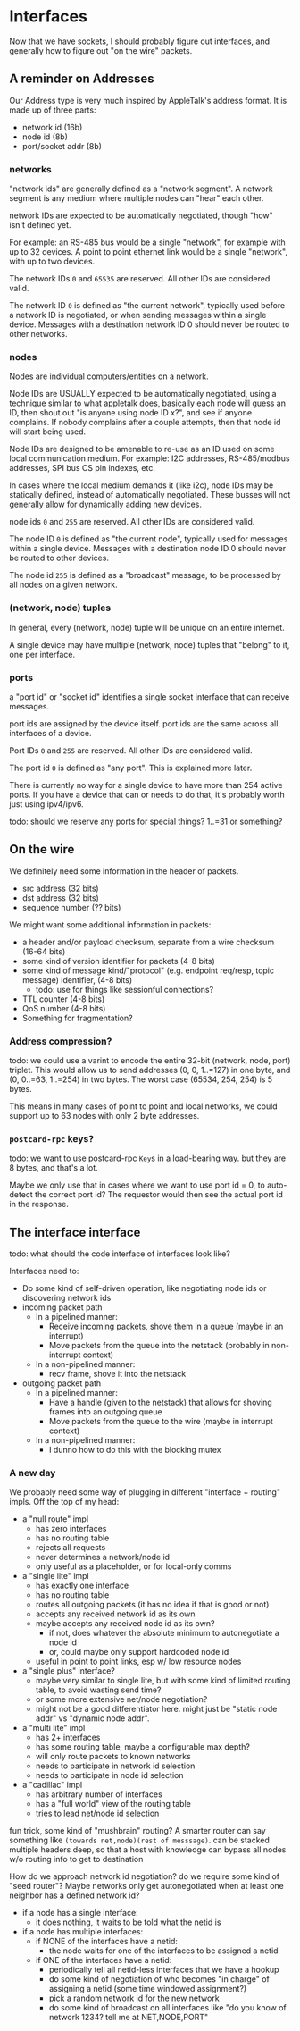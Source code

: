 # Interfaces

Now that we have sockets, I should probably figure out interfaces, and generally how to figure out "on the wire" packets.

## A reminder on Addresses

Our Address type is very much inspired by AppleTalk's address format. It is made up of three parts:

* network id (16b)
* node id (8b)
* port/socket addr (8b)

### networks

"network ids" are generally defined as a "network segment". A network segment is any medium where multiple nodes can "hear" each other.

network IDs are expected to be automatically negotiated, though "how" isn't defined yet.

For example: an RS-485 bus would be a single "network", for example with up to 32 devices. A point to point ethernet link would be a single "network", with up to two devices.

The network IDs `0` and `65535` are reserved. All other IDs are considered valid.

The network ID `0` is defined as "the current network", typically used before a network ID is negotiated, or when sending messages within a single device. Messages with a destination network ID 0 should never be routed to other networks.

### nodes

Nodes are individual computers/entities on a network.

Node IDs are USUALLY expected to be automatically negotiated, using a technique similar to what appletalk does, basically each node will guess an ID, then shout out "is anyone using node ID x?", and see if anyone complains. If nobody complains after a couple attempts, then that node id will start being used.

Node IDs are designed to be amenable to re-use as an ID used on some local communication medium. For example: I2C addresses, RS-485/modbus addresses, SPI bus CS pin indexes, etc.

In cases where the local medium demands it (like i2c), node IDs may be statically defined, instead of automatically negotiated. These busses will not generally allow for dynamically adding new devices.

node ids `0` and `255` are reserved. All other IDs are considered valid.

The node ID `0` is defined as "the current node", typically used for messages within a single device. Messages with a destination node ID 0 should never be routed to other devices.

The node id `255` is defined as a "broadcast" message, to be processed by all nodes on a given network.

### (network, node) tuples

In general, every (network, node) tuple will be unique on an entire internet.

A single device may have multiple (network, node) tuples that "belong" to it, one per interface.

### ports

a "port id" or "socket id" identifies a single socket interface that can receive messages.

port ids are assigned by the device itself. port ids are the same across all interfaces of a device.

Port IDs `0` and `255` are reserved. All other IDs are considered valid.

The port id `0` is defined as "any port". This is explained more later.

There is currently no way for a single device to have more than 254 active ports. If you have a device that can or needs to do that, it's probably worth just using ipv4/ipv6.

todo: should we reserve any ports for special things? 1..=31 or something?

## On the wire

We definitely need some information in the header of packets.

* src address (32 bits)
* dst address (32 bits)
* sequence number (?? bits)

We might want some additional information in packets:

* a header and/or payload checksum, separate from a wire checksum (16-64 bits)
* some kind of version identifier for packets (4-8 bits)
* some kind of message kind/"protocol" (e.g. endpoint req/resp, topic message) identifier, (4-8 bits)
    * todo: use for things like sessionful connections?
* TTL counter (4-8 bits)
* QoS number (4-8 bits)
* Something for fragmentation?

### Address compression?

todo: we could use a varint to encode the entire 32-bit (network, node, port) triplet. This would allow us to send addresses (0, 0, 1..=127) in one byte, and (0, 0..=63, 1..=254) in two bytes. The worst case (65534, 254, 254) is 5 bytes.

This means in many cases of point to point and local networks, we could support up to 63 nodes with only 2 byte addresses.

### `postcard-rpc` keys?

todo: we want to use postcard-rpc `Key`s in a load-bearing way. but they are 8 bytes, and that's a lot.

Maybe we only use that in cases where we want to use port id = 0, to auto-detect the correct port id? The requestor would then see the actual port id in the response.

## The interface interface

todo: what should the code interface of interfaces look like?

Interfaces need to:

* Do some kind of self-driven operation, like negotiating node ids or discovering network ids
* incoming packet path
    * In a pipelined manner:
        * Receive incoming packets, shove them in a queue (maybe in an interrupt)
        * Move packets from the queue into the netstack (probably in non-interrupt context)
    * In a non-pipelined manner:
        * recv frame, shove it into the netstack
* outgoing packet path
    * In a pipelined manner:
        * Have a handle (given to the netstack) that allows for shoving frames into an outgoing queue
        * Move packets from the queue to the wire (maybe in interrupt context)
    * In a non-pipelined manner:
        * I dunno how to do this with the blocking mutex

### A new day

We probably need some way of plugging in different "interface + routing" impls. Off the top of my head:

* a "null route" impl
    * has zero interfaces
    * has no routing table
    * rejects all requests
    * never determines a network/node id
    * only useful as a placeholder, or for local-only comms
* a "single lite" impl
    * has exactly one interface
    * has no routing table
    * routes all outgoing packets (it has no idea if that is good or not)
    * accepts any received network id as its own
    * maybe accepts any received node id as its own?
        * if not, does whatever the absolute minimum to autonegotiate a node id
        * or, could maybe only support hardcoded node id
    * useful in point to point links, esp w/ low resource nodes
* a "single plus" interface?
    * maybe very similar to single lite, but with some kind of limited routing table, to avoid wasting send time?
    * or some more extensive net/node negotiation?
    * might not be a good differentiator here. might just be "static node addr" vs "dynamic node addr".
* a "multi lite" impl
    * has 2+ interfaces
    * has some routing table, maybe a configurable max depth?
    * will only route packets to known networks
    * needs to participate in network id selection
    * needs to participate in node id selection
* a "cadillac" impl
    * has arbitrary number of interfaces
    * has a "full world" view of the routing table
    * tries to lead net/node id selection

fun trick, some kind of "mushbrain" routing? A smarter router can say something like `(towards net,node)(rest of messsage)`. can be stacked multiple headers deep, so that a host with knowledge can bypass all nodes w/o routing info to get to destination

How do we approach network id negotiation? do we require some kind of "seed router"? Maybe networks only get autonegotiated when at least one neighbor has a defined network id?

* if a node has a single interface:
    * it does nothing, it waits to be told what the netid is
* if a node has multiple interfaces:
    * if NONE of the interfaces have a netid:
        * the node waits for one of the interfaces to be assigned a netid
    * if ONE of the interfaces have a netid:
        * periodically tell all netid-less interfaces that we have a hookup
        * do some kind of negotiation of who becomes "in charge" of assigning a netid (some time windowed assignment?)
        * pick a random network id for the new network
        * do some kind of broadcast on all interfaces like "do you know of network 1234? tell me at NET,NODE,PORT"
